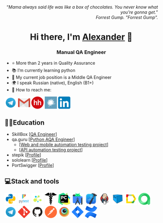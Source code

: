 <p align="right">
<q><em>Mama always said life was like a box of chocolates. You never know what you’re gonna get.</em></q><br>
<cite>Forrest Gump. "Forrest Gump".</cite>
</p>

<h1 align="center">Hi there, I'm <a href="https://github.com/AlexanderOsipkin" target="_blank">Alexander</a> 👋</h1>
<h3 align="center">Manual QA Engineer</h3>

- ⭐ More than 2 years in Quality Assurance
- 📚 I’m currently learning python
- 💼 My current job position is a Middle QA Engineer
- 🌍 I speak Russian (native), English (B1+)
- 📧 How to reach me:

<code><a href="https://t.me/AlexanderOsipkin"><img src="logo/Telegram.svg" width="40" height="40" title="My Telegram"></a></code>
<code><a href="mailto:aleksandrosipkin@yandex.ru" target="blank"><img src="logo/Gmail.svg" height="40" width="40" title="My email"></a></code>
<code><a href="https://spb.hh.ru/resume/4a2dede3ff090bf1f50039ed1f596552697232" 
target="blank"><img src="logo/hh.png" height="40" width="40" 
title="headhunter"></a></code>
<code><a href="https://career.habr.com/aleksandrosipkin" 
target="blank"><img src="logo/habr.png" height="40" width="40" 
title="habr"></a></code>
<code><a href="https://www.linkedin.com/in/aleksandr-osipkin/" 
target="blank"><img src="logo/LinkedIn_icon.svg" height="40" width="40" 
title="LinkedIn"></a></code>


## 👨‍🎓Education
* SkillBox   [[QA Engineer](https://imgur.com/NTRKFuX)]
* qa.guru   [[Python AQA Engineer](https://imgur.com/6NfVda1)]
  * [[Web and mobile automation testing project](https://github.com/AlexanderOsipkin/qa_guru_python_9_24)]
  * [[API automation testing project](https://github.com/AlexanderOsipkin/qa_guru_python_9_24_API)]
* stepik   [[Profile](https://stepik.org/users/442207866/profile)]
* sololearn   [[Profile](https://www.sololearn.com/en/profile/25619433)]
* PortSwigger   [[Profile](https://portswigger.net/web-security)]

## 💻Stack and tools

<code><img src="logo/python.svg" width="40" height="40" title="Python"></code>
<code><img src="logo/pytest.png" width="40" height="40" title="PyTest"></code>
<code><img src="logo/selene.png" width="40" height="40" title="Selene"></code>
<code><img src="logo/request.png" width="40" height="40" title="Request"></code>
<code><img src="logo/pycharm.png" width="40" height="40" title="PyCharm"></code>
<code><img src="logo/android_studio.png" width="40" alt="A-d-am" title="Android Studio"></code>
<code><img src="logo/xcode.png" width="40" height="40" title="Xcode"></code>
<code><img src="logo/Jenkins.svg" width="40" height="40" title="Jenkins"></code>
<code><img src="logo/Selenoid.svg" width="40" height="40" title="Selenoid"></code>
<code><img src="logo/Allure.svg" width="40" height="40" title="Allure Report"></code>
<code><img src="logo/allure_testops.png" width="40" height="40" title="Allure TestOps"></code>
<code><img src="logo/Telegram.svg" width="40" height="40" title="Telegram Bot"></code>
<code><img src="logo/Git.svg" width="40" height="40" title="Git"></code>
<code><img src="logo/GitHub.svg" width="40" height="40" title="Github"></code>
<code><img src="logo/Postman.svg" width="40" height="40" title="Postman"></code> 
<code><img src="logo/Browserstack.svg" width="40" alt="Browserstack" title="BrowserStack"></code>
<code><img src="logo/Jira.svg" width="40" height="40" title="Jira"></code>
<code><img src="logo/confluence.png" width="40" height="40" title="Confluence"></code>
